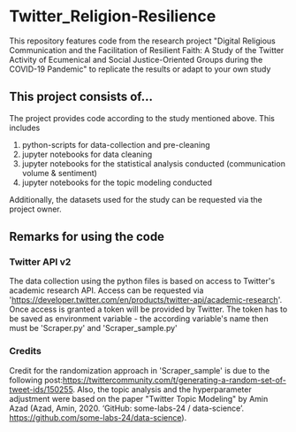 # Twitter_Religion-Resilience
This repository features code from the research project "Digital Religious Communication and the Facilitation of Resilient Faith: A Study of the Twitter Activity of Ecumenical and Social Justice-Oriented Groups during the COVID-19 Pandemic" to replicate the results or adapt to your own study

## This project consists of...
The project provides code according to the study mentioned above. This includes 
1. python-scripts for data-collection and pre-cleaning
2. jupyter notebooks for data cleaning
3. jupyter notebooks for the statistical analysis conducted (communication volume & sentiment)
4. jupyter notebooks for the topic modeling conducted

Additionally, the datasets used for the study can be requested via the project owner.

## Remarks for using the code
### Twitter API v2
The data collection using the python files is based on access to Twitter's academic research API. Access can be requested via 'https://developer.twitter.com/en/products/twitter-api/academic-research'. Once access is granted a token will be provided by Twitter. The token has to be saved as environment variable - the according variable's name then must be 'Scraper.py' and 'Scraper_sample.py' 

### Credits
Credit for the randomization approach in 'Scraper_sample' is due to the following post:https://twittercommunity.com/t/generating-a-random-set-of-tweet-ids/150255.
Also, the topic analysis and the hyperparameter adjustment were based on the paper "Twitter Topic Modeling" by Amin Azad (Azad, Amin, 2020. ‘GitHub: some-labs-24 / data-science’. https://github.com/some-labs-24/data-science).



